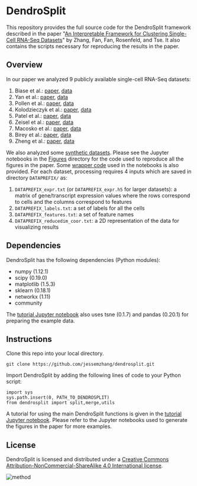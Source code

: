 # DendroSplit

This repository provides the full source code for the DendroSplit framework described in the paper "[An Interpretable Framework for Clustering Single-Cell RNA-Seq Datasets](http://www.biorxiv.org/)" by Zhang, Fan, Fan, Rosenfeld, and Tse. It also contains the scripts necessary for reproducing the results in the paper.

## Overview

In our paper we analyzed 9 publicly available single-cell RNA-Seq datasets:

1. Biase et al.: [paper](https://pdfs.semanticscholar.org/cbf0/76bd1c5c4dfa3c0dd43c7f9d47cabde5d3c6.pdf), [data](http://systemsbio.ucsd.edu/singlecellped/)
2. Yan et al.: [paper](https://www.nature.com/nsmb/journal/v20/n9/full/nsmb.2660.html), [data](https://www.ncbi.nlm.nih.gov/geo/query/acc.cgi?acc=GSE36552)
3. Pollen et al.: [paper](https://www.nature.com/nbt/journal/v32/n10/full/nbt.2967.html), [data](https://github.com/BatzoglouLabSU/SIMLR/tree/SIMLR/data)
4. Kolodzieczyk et al.: [paper](http://www.sciencedirect.com/science/article/pii/S193459091500418X?via%3Dihub), [data](https://github.com/BatzoglouLabSU/SIMLR/tree/SIMLR/data)
5. Patel et al.: [paper](http://science.sciencemag.org/content/344/6190/1396.full), [data](https://www.ncbi.nlm.nih.gov/geo/query/acc.cgi?acc=GSE57872)
6. Zeisel et al.: [paper](http://science.sciencemag.org/content/347/6226/1138.full), [data](http://linnarssonlab.org/cortex/)
7. Macosko et al.: [paper](http://www.cell.com/cell/fulltext/S0092-8674(15)00549-8), [data](https://www.ncbi.nlm.nih.gov/geo/query/acc.cgi?acc=GSE63472)
8. Birey et al.: [paper](https://www.nature.com/nature/journal/v545/n7652/full/nature22330.html), [data](https://www.ncbi.nlm.nih.gov/geo/query/acc.cgi?acc=GSE93811)
9. Zheng et al.: [paper](http://www.biorxiv.org/content/biorxiv/early/2016/07/26/065912.full.pdf), [data](https://support.10xgenomics.com/single-cell-gene-expression/datasets/1.1.0/fresh_68k_pbmc_donor_a)
 
We also analyzed some [synthetic datasets](http://cs.uef.fi/sipu/datasets/). Please see the Jupyter notebooks in the [Figures](https://github.com/jessemzhang/dendrosplit/tree/master/figures) directory for the code used to reproduce all the figures in the paper. Some [wrapper code](https://github.com/jessemzhang/dendrosplit/blob/master/dendrosplit_pipeline.py) used in the notebooks is also provided. For each dataset, processing requires 4 inputs which are saved in directory `DATAPREFIX/` as: 

1. `DATAPREFIX_expr.txt` (or `DATAPREFIX_expr.h5` for larger datasets):  a matrix of gene/transcript expression values where the rows correspond to cells and the columns correspond to features
2. `DATAPREFIX_labels.txt`: a set of labels for all the cells
3. `DATAPREFIX_features.txt`:  a set of feature names
4. `DATAPREFIX_reducedim_coor.txt`: a 2D representation of the data for visualizing results

## Dependencies

DendroSplit has the following dependencies (Python modules):
* numpy (1.12.1)
* scipy (0.19.0)
* matplotlib (1.5.3)
* sklearn (0.18.1)
* networkx (1.11)
* community

The [tutorial Jupyter notebook](https://github.com/jessemzhang/dendrosplit/blob/master/dendrosplit_tutorial.ipynb) also uses tsne (0.1.7) and pandas (0.20.1) for preparing the example data.

## Instructions

Clone this repo into your local directory.

```git clone https://github.com/jessemzhang/dendrosplit.git```

Import DendroSplit by adding the following lines of code to your Python script:

```
import sys
sys.path.insert(0, PATH_TO_DENDROSPLIT)
from dendrosplit import split,merge,utils
```

A tutorial for using the main DendroSplit functions is given in the [tutorial Jupyter notebook](https://github.com/jessemzhang/dendrosplit/blob/master/dendrosplit_tutorial.ipynb). Please refer to the Jupyter notebooks used to generate the figures in the paper for more examples.

## License
DendroSplit is licensed and distributed under a [Creative Commons Attribution-NonCommercial-ShareAlike 4.0 International license](https://creativecommons.org/licenses/by-nc-sa/4.0/).


![method](https://github.com/jessemzhang/dendrosplit/blob/master/method.png)
